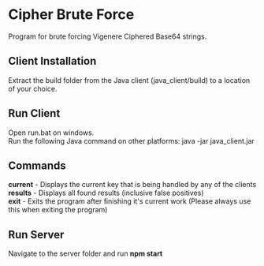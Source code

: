 # Cipher Brute Force
Program for brute forcing Vigenere Ciphered Base64 strings.

## Client Installation
Extract the build folder from the Java client (java_client/build) to a location of your choice.

## Run Client
Open run.bat on windows.  
Run the following Java command on other platforms: java -jar java_client.jar

## Commands
**current** - Displays the current key that is being handled by any of the clients  
**results** - Displays all found results (inclusive false positives)  
**exit** - Exits the program after finishing it's current work (Please always use this when exiting the program)  

## Run Server
Navigate to the server folder and run **npm start**
